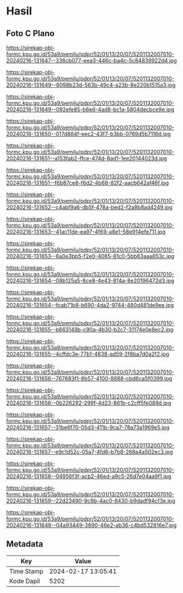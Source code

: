 # Hasil

## Foto C Plano

https://sirekap-obj-formc.kpu.go.id/53a9/pemilu/pdpr/52/01/13/20/07/5201132007010-20240216-131647--336cb077-eea3-446c-ba4c-5c84839922d4.jpg

https://sirekap-obj-formc.kpu.go.id/53a9/pemilu/pdpr/52/01/13/20/07/5201132007010-20240216-131649--8098b23d-563b-49c4-a23b-8e220b1515a3.jpg

https://sirekap-obj-formc.kpu.go.id/53a9/pemilu/pdpr/52/01/13/20/07/5201132007010-20240216-131649--092efe85-b6e6-4ad8-bc1a-5804decbce9e.jpg

https://sirekap-obj-formc.kpu.go.id/53a9/pemilu/pdpr/52/01/13/20/07/5201132007010-20240216-131650--017d884f-eec2-43f7-b3bb-0769d5b7116d.jpg

https://sirekap-obj-formc.kpu.go.id/53a9/pemilu/pdpr/52/01/13/20/07/5201132007010-20240216-131651--a153fab2-ffce-474d-8ad1-1ee20144023d.jpg

https://sirekap-obj-formc.kpu.go.id/53a9/pemilu/pdpr/52/01/13/20/07/5201132007010-20240216-131651--f6b87ce8-f6d2-4b68-82f2-aacb642af46f.jpg

https://sirekap-obj-formc.kpu.go.id/53a9/pemilu/pdpr/52/01/13/20/07/5201132007010-20240216-131652--c4abf9a6-db5f-478a-bed2-f2a8b8ad4249.jpg

https://sirekap-obj-formc.kpu.go.id/53a9/pemilu/pdpr/52/01/13/20/07/5201132007010-20240216-131653--41ac11de-ea97-4f69-a8e1-58e914efe711.jpg

https://sirekap-obj-formc.kpu.go.id/53a9/pemilu/pdpr/52/01/13/20/07/5201132007010-20240216-131653--6a0e3bb5-f2e0-4085-81c0-5bb63aaa653c.jpg

https://sirekap-obj-formc.kpu.go.id/53a9/pemilu/pdpr/52/01/13/20/07/5201132007010-20240216-131654--08b125a5-8ce8-4e43-814a-8e20196472d3.jpg

https://sirekap-obj-formc.kpu.go.id/53a9/pemilu/pdpr/52/01/13/20/07/5201132007010-20240216-131654--fcab71b8-b690-4da2-9744-480d481de9ee.jpg

https://sirekap-obj-formc.kpu.go.id/53a9/pemilu/pdpr/52/01/13/20/07/5201132007010-20240216-131655--b663148b-c90a-4b30-b2c7-31174e0e8ec2.jpg

https://sirekap-obj-formc.kpu.go.id/53a9/pemilu/pdpr/52/01/13/20/07/5201132007010-20240216-131655--4cffdc3e-77b1-4838-ad59-2f8ba7d0a2f2.jpg

https://sirekap-obj-formc.kpu.go.id/53a9/pemilu/pdpr/52/01/13/20/07/5201132007010-20240216-131656--767683f1-8b57-4100-8688-cbd6ca5f0399.jpg

https://sirekap-obj-formc.kpu.go.id/53a9/pemilu/pdpr/52/01/13/20/07/5201132007010-20240216-131656--0b226292-299f-4d23-861b-c2cff5fe089d.jpg

https://sirekap-obj-formc.kpu.go.id/53a9/pemilu/pdpr/52/01/13/20/07/5201132007010-20240216-131657--31be6f70-05d3-411b-9ca7-78a73a1969e5.jpg

https://sirekap-obj-formc.kpu.go.id/53a9/pemilu/pdpr/52/01/13/20/07/5201132007010-20240216-131657--e9c1d52c-05a7-4fd6-b7b8-268a4a502ec3.jpg

https://sirekap-obj-formc.kpu.go.id/53a9/pemilu/pdpr/52/01/13/20/07/5201132007010-20240216-131658--04956f3f-acb2-46ed-a9c5-26d7e04aa9f1.jpg

https://sirekap-obj-formc.kpu.go.id/53a9/pemilu/pdpr/52/01/13/20/07/5201132007010-20240216-131659--22d23490-9c9b-4ac0-8430-b9dadf94cf3e.jpg

https://sirekap-obj-formc.kpu.go.id/53a9/pemilu/pdpr/52/01/13/20/07/5201132007010-20240216-131648--04a93449-3890-46e2-ab36-c4bd532816e7.jpg


## Metadata

| Key        | Value               |
| ---------- | ------------------- |
| Time Stamp | 2024-02-17 13:05:41 |
| Kode Dapil | 5202                |



